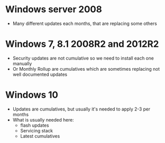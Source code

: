 # Windows server 2008
* Many different updates each months, that are replacing some others

# Windows 7, 8.1 2008R2 and 2012R2
* Security updates are not cumulative so we need to install each one manually
* Or Monthly Rollup are cumulatives which are sometimes replacing not well documented updates 

# Windows 10
* Updates are cumulatives, but usually it's needed to apply 2-3 per months
* What is usually needed here: 
  * flash updates
  * Servicing stack
  * Latest cumulatives
